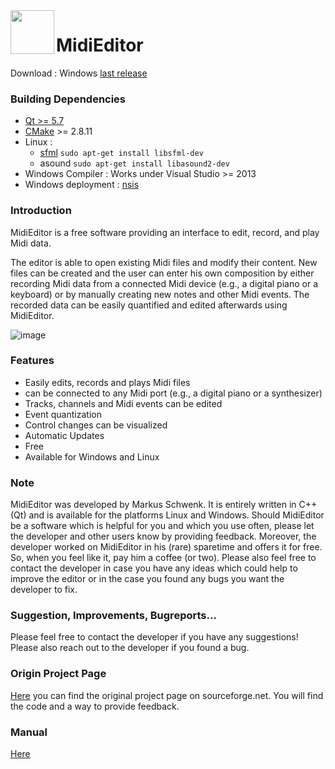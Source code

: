 

<img align="left" width="70px" src="run_environment/midieditor.ico">

MidiEditor 
===========

Download : Windows [last release](https://github.com/abreheret/MidiEditor/releases/)

### Building Dependencies
* [Qt >= 5.7](https://www.qt.io/download-open-source/)
* [CMake](https://cmake.org/download/) >= 2.8.11 
* Linux : 
     * [sfml](http://www.sfml-dev.org/download-fr.php) `sudo apt-get install libsfml-dev`
     * asound `sudo apt-get install libasound2-dev`
* Windows Compiler : Works under Visual Studio >= 2013
* Windows deployment : [nsis](http://nsis.sourceforge.net/Download)
 
### Introduction

MidiEditor is a free software providing an interface to edit, record, and play Midi data.

The editor is able to open existing Midi files and modify their content. New files can be created and the user can enter his own composition by either recording Midi data from a connected Midi device (e.g., a digital piano or a keyboard) or by manually creating new notes and other Midi events. The recorded data can be easily quantified and edited afterwards using MidiEditor.

![image](http://midieditor.sourceforge.net/img/midieditor-full.png)

### Features

* Easily edits, records and plays Midi files
* can be connected to any Midi port (e.g., a digital piano or a synthesizer)
* Tracks, channels and Midi events can be edited
* Event quantization
* Control changes can be visualized
* Automatic Updates
* Free
* Available for Windows and Linux

### Note

MidiEditor was developed by Markus Schwenk. It is entirely written in C++ (Qt) and is available for the platforms Linux and Windows. Should MidiEditor be a software which is helpful for you and which you use often, please let the developer and other users know by providing feedback. Moreover, the developer worked on MidiEditor in his (rare) sparetime and offers it for free. So, when you feel like it, pay him a coffee (or two). Please also feel free to contact the developer in case you have any ideas which could help to improve the editor or in the case you found any bugs you want the developer to	fix.

### Suggestion, Improvements, Bugreports...

Please feel free to contact the developer if you have any suggestions! Please also reach out to the developer if you found a bug.

### Origin Project Page

[Here](https://sourceforge.net/projects/midieditor/) you can find the original project page on sourceforge.net. You will find the code and a way to provide feedback.


### Manual 

[Here](http://midieditor.sourceforge.net/index.php?category=manual)






